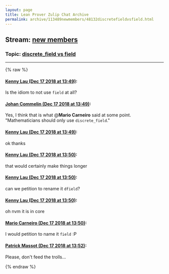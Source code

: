 ```yaml
---
layout: page
title: Lean Prover Zulip Chat Archive 
permalink: archive/113489newmembers/48132discretefieldvsfield.html
---
```


## Stream: [new members](index.html)
### Topic: [discrete_field vs field](48132discretefieldvsfield.html)

---


{% raw %}
#### [ Kenny Lau (Dec 17 2018 at 13:49)](https://leanprover.zulipchat.com/#narrow/stream/113489-new%20members/topic/discrete_field%20vs%20field/near/152024360):
Is the idiom to not use `field` at all?

#### [ Johan Commelin (Dec 17 2018 at 13:49)](https://leanprover.zulipchat.com/#narrow/stream/113489-new%20members/topic/discrete_field%20vs%20field/near/152024379):
Yes, I think that is what @**Mario Carneiro** said at some point. "Mathematicians should only use `discrete_field`."

#### [ Kenny Lau (Dec 17 2018 at 13:49)](https://leanprover.zulipchat.com/#narrow/stream/113489-new%20members/topic/discrete_field%20vs%20field/near/152024383):
ok thanks

#### [ Kenny Lau (Dec 17 2018 at 13:50)](https://leanprover.zulipchat.com/#narrow/stream/113489-new%20members/topic/discrete_field%20vs%20field/near/152024458):
that would certainly make things longer

#### [ Kenny Lau (Dec 17 2018 at 13:50)](https://leanprover.zulipchat.com/#narrow/stream/113489-new%20members/topic/discrete_field%20vs%20field/near/152024464):
can we petition to rename it `dfield`?

#### [ Kenny Lau (Dec 17 2018 at 13:50)](https://leanprover.zulipchat.com/#narrow/stream/113489-new%20members/topic/discrete_field%20vs%20field/near/152024473):
oh nvm it is in core

#### [ Mario Carneiro (Dec 17 2018 at 13:50)](https://leanprover.zulipchat.com/#narrow/stream/113489-new%20members/topic/discrete_field%20vs%20field/near/152024481):
I would petition to name it `field` :P

#### [ Patrick Massot (Dec 17 2018 at 13:52)](https://leanprover.zulipchat.com/#narrow/stream/113489-new%20members/topic/discrete_field%20vs%20field/near/152024590):
Please, don't feed the trolls...


{% endraw %}
